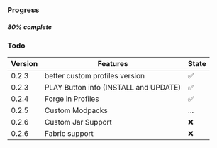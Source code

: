 ### Progress

##### 80% complete

### Todo

| Version | Features                                     | State |
| ------- | -------------------------------------------- | ----- |
|  0.2.3  | better custom profiles version               |  ✅  |
|  0.2.3  | PLAY Button info (INSTALL and UPDATE)        |  ✅  |
|  0.2.4  | Forge in Profiles                            |  ✅  |
|  0.2.5  | Custom Modpacks                              |  ...  |
|  0.2.6  | Custom Jar Support                           |  ❌  |
|  0.2.6  | Fabric support                               |  ❌  |
